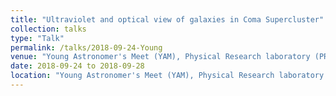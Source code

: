 ```yaml
---
title: "Ultraviolet and optical view of galaxies in Coma Supercluster"
collection: talks
type: "Talk"
permalink: /talks/2018-09-24-Young
venue: "Young Astronomer's Meet (YAM), Physical Research laboratory (PRL), Ahmedabad, India"
date: 2018-09-24 to 2018-09-28
location: "Young Astronomer's Meet (YAM), Physical Research laboratory (PRL), Ahmedabad, India"
---
```

